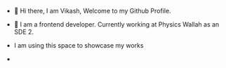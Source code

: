 - 👋 Hi there, I am Vikash, Welcome to my Github Profile.
- 👀 I am a frontend developer. Currently working at Physics Wallah as an SDE 2.
  

- I am using this space to showcase my works

- 


<!---
vik-dev13/vik-dev13 is a ✨ special ✨ repository because its `README.md` (this file) appears on your GitHub profile.
You can click the Preview link to take a look at your changes.
--->
